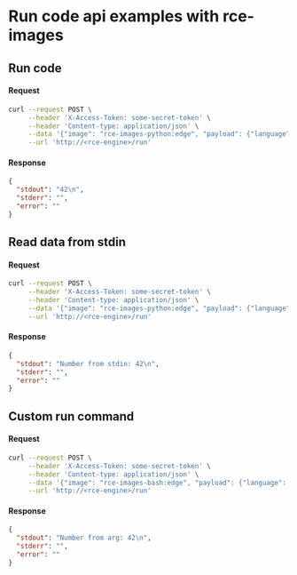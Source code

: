 # Run code api examples with rce-images

## Run code

#### Request

```bash
curl --request POST \
     --header 'X-Access-Token: some-secret-token' \
     --header 'Content-type: application/json' \
     --data '{"image": "rce-images-python:edge", "payload": {"language": "python", "files": [{"name": "main.py", "content": "print(42)"}]}}' \
     --url 'http://<rce-engine>/run'
```

#### Response

```json
{
  "stdout": "42\n",
  "stderr": "",
  "error": ""
}
```

## Read data from stdin

#### Request

```bash
curl --request POST \
     --header 'X-Access-Token: some-secret-token' \
     --header 'Content-type: application/json' \
     --data '{"image": "rce-images-python:edge", "payload": {"language": "python", "stdin": "42", "files": [{"name": "main.py", "content": "print(input(\"Number from stdin: \"))"}]}}' \
     --url 'http://<rce-engine>/run'
```

#### Response

```json
{
  "stdout": "Number from stdin: 42\n",
  "stderr": "",
  "error": ""
}
```

## Custom run command

#### Request

```bash
curl --request POST \
     --header 'X-Access-Token: some-secret-token' \
     --header 'Content-type: application/json' \
     --data '{"image": "rce-images-bash:edge", "payload": {"language": "bash", "command": "bash main.sh 42", "files": [{"name": "main.sh", "content": "echo Number from arg: $1"}]}}' \
     --url 'http://<rce-engine>/run'
```

#### Response

```json
{
  "stdout": "Number from arg: 42\n",
  "stderr": "",
  "error": ""
}
```
